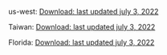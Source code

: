 us-west: [Download: last updated july 3, 2022](https://doc-0o-b8-docs.googleusercontent.com/docs/securesc/pf3s5skj8geb2hqisaeqkpd9g6lvpdhg/7t0rq06u4m9489m9hr5nsp8fc6kj54ph/1656961050000/08243545956482686901/08243545956482686901/1qU2wUu0LQkKXYtDxm2b63kIeBolZMhUD?e=download&ax=ACxEAsb1L9WsP95CqtOdXwKNdz7mA5MrWhoIzqa4wovHusWG2z6T62KkDbKgsxGLhkiwbhqqHCKRLfeX7OEagJ7H3YQZL8gzGPGp7Rh88RCJ7L18ma4ZFhm8jz3VGcntHBZ5gTeO-wIYkCG5IWuv9tVpt0JU2nLAijUaAzNFJ8ceq0z2Ir2AXCYQveLTFCgpR8zaoH6Vq2gPEFHUwipjy9j0tlHQUMlvUJpob7HomiMaWwqprqjfxAkxjGil21UDw2hEUxeBBf2p3nWWHvNrk0zqd8qSwfebZ4ji4X8LygrwmArGRwSLKx5xlm7bK6TF3l9SYBmz_yavs7mGGFv-1E-lI5DzL86YmnDC_zcqq-Dpe-NVqnTQCz-ZMOCIe0au4v2jRzDczIUpqw3SCU0tNeHR-6BmamAydVt9rx9A6XwYAv2RM3VpbfF76ttxsfLJrYMDQ7PQY_2k7dN_dt7KyaTZ3ehwrR0_OLb7k0fJvmzd40K8w03Z8txXL8CVc0ebhre1FB6unHOUAk4qecY7c_4sdIiQoDXOwkQFCB6ZcsSHuyjOQYsRd3tJNryGzuDuRKTybJt5T8tn7p14uqKotUAXEhjVOIDIzCDLZ6o1W5utrwjlL9xYchv0fw777kFq9dYqDLgER1iR_rHkKhJfFdmJybgenq1B7_6OfWiYnTcE38BCRWoMIJ5UCviR_EtvQ9jSQxego930gLQ3GYuhJdx1nYdOG2YojI9eNnijAmSCyjWwBmp40cRdR13iNVnbpzOsP7mz4GUs6XbswtaQL1m1&uuid=8f3f1004-eb9d-4c62-9222-7b45bc722f50&authuser=0&nonce=am12ij2m5534i&user=08243545956482686901&hash=l00tp76evhq3a5bhokt2tqp0cnpo4r2h)

Taiwan: [Download: last updated july 3, 2022](https://thecorgirosie-my.sharepoint.com/:u:/p/jason_wen/EYdsed4UDtNFtR7z6_3nffkBqS40qoO9kGZfKGsfz51g5w?e=Werz8B&download=1)

Florida: [Download: last updated july 3, 2022](https://thecorgirosie-my.sharepoint.com/:u:/p/jason_wen/EfSUnV9PtLFCjDiTrvMZOPIBVeg1SYjMQOCq-FsoUrv5vg?e=yaDpL2&download=1)
